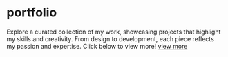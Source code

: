 # portfolio
Explore a curated collection of my work, showcasing projects that highlight my skills and creativity. From design to development, each piece reflects my passion and expertise. Click below to view more!
<a href="https://abhilasharajak.github.io/portfolio/">view more</a>
